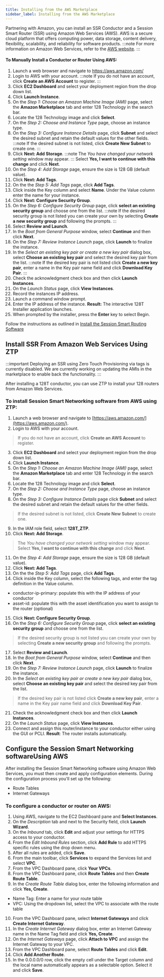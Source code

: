```yaml
---
title: Installing from the AWS Marketplace
sidebar_label: Installing from the AWS Marketplace
---
```


Partnering with Amazon, you can install an SSR Conductor and a Session Smart Router (SSR) using Amazon Web Services (AWS). AWS is a secure cloud platform that offers computing power, data storage, content delivery, flexibility, scalability, and reliability for software products. 
:::note
For more information on Amazon Web Services, refer to the [AWS website](https://aws.amazon.com/what-is-aws/).
:::

#### To Manually Install a Conductor or Router Using AWS:

1. Launch a web browser and navigate to https://aws.amazon.com/
2. Login to AWS with your account. 
   :::note
   If you do not have an account, click **Create an AWS Account** to register.
   :::
3. Click **EC2 Dashboard** and select your deployment region from the drop down list.
4. Click **Launch Instance**.
5. On the _Step 1: Choose an Amazon Machine Image (AMI)_ page, select the **Amazon Marketplace** tab and enter 128 Technology in the search bar.
6. Locate the 128 Technology image and click **Select**. 
7. On the _Step 2: Choose and Instance Type_ page, choose an instance type.
8. On the _Step 3: Configure Instance Details_ page, click **Subnet** and select the desired subnet and retain the default values for the other fields.
   :::note
   If the desired subnet is not listed, click **Create New Subnet** to create one.
   :::
9. Click **Next: Add Storage**.
   :::note
   The _You have changed your network setting_ window may appear.
   :::
   Select **Yes, I want to continue with this change** and click **Next**.
10. On the _Step 4: Add Storage_ page, ensure the size is 128 GB (default value).
11. Click **Next: Add Tags**.
12. On the the _Step 5: Add Tags_ page, click **Add Tags**. 
13. Click inside the Key column and select **Name**. Under the Value column enter the name for your instance.
14. Click **Next: Configure Security Group**.
15. On the _Step 6: Configure Security Group_ page, click **select an existing security group** and choose one from the list.
    :::note
    If the desired security group is not listed you can create your own by selecting **Create a new security group** and following the prompts.
    :::
16. Select **Review and Launch**.
17. In the _Boot from General Purpose_ window, select **Continue** and then click **Next**.
18. On the _Step 7: Review Instance Launch_ page, click **Launch** to finalize the instance.
19. In the _Select an existing key pair or create a new key pair_ dialog box, select **Choose an existing key pair** and select the desired key pair from the list.
    :::note
    If the desired key pair is not listed click **Create a new key pair**, enter a name in the Key pair name field and click **Download Key Pair**.
    :::
20. Check the acknowledgment check box and then click **Launch Instances**.
21. On the _Launch Status_ page, click **View Instances**.
22. Record the instances IP address.
23. Launch a command window prompt.
24. Enter the IP address of the instance. **Result:** The interactive 128T Installer application launches.
25. When prompted by the installer, press the **Enter** key to select Begin.

Follow the instructions as outlined in [Install the Session Smart Routing Software](#install-using-128t-installer)

## Install SSR From Amazon Web Services Using ZTP

:::important
Deploying an SSR using Zero Touch Provisioning via tags is currently disabled. We are currently working on updating the AMIs in the marketplace to enable back the functionality.
:::

After installing a 128T conductor, you can use ZTP to install your 128 routers from Amazon Web Services.

### To install Session Smart Networking software from AWS using ZTP:

1. Launch a web browser and navigate to [https://aws.amazon.com/](https://aws.amazon.com/).
2. Login to AWS with your account. 
  > If you do not have an account, click **Create an AWS Account** to register.
3. Click **EC2 Dashboard** and select your deployment region from the drop down list.
4. Click **Launch Instance**.
5. On the _Step 1: Choose an Amazon Machine Image (AMI)_ page, select the **Amazon Marketplace** tab and enter 128 Technology in the search bar.
6. Locate the 128 Technology image and click **Select**. 
7. On the _Step 2: Choose and Instance Type_ page, choose an instance type.
8. On the _Step 3: Configure Instance Details_ page click **Subnet** and select the desired subnet and retain the default values for the other fields.
  > If the desired subnet is not listed, click **Create New Subnet** to create one.
9. In the IAM role field, select **128T\_ZTP**.
10. Click **Next: Add Storage**.
  > The _You have changed your network setting_ window may appear. Select **Yes, I want to continue with this change** and click **Next**.
11. On the _Step 4: Add Storage_ page, ensure the size is 128 GB (default value).
12. Click **Next: Add Tags**.
13. On the the _Step 5: Add Tags_ page, click **Add Tags**.
14. Click inside the Key column, select the following tags, and enter the tag definition in the Value column.
- conductor-ip-primary: populate this with the IP address of your conductor
- asset-id: populate this with the asset identification you want to assign to the router (optional)
15. Click **Next: Configure Security Group**.
16. On the _Step 6: Configure Security Group_ page, click **select an existing security group** and choose one from the list.
  > If the desired security group is not listed you can create your own by selecting **Create a new security group** and following the prompts.
17. Select **Review and Launch**.
18. In the _Boot from General Purpose_ window, select **Continue** and then click **Next**.
19. On the _Step 7: Review Instance Launch_ page, click **Launch** to finalize the instance.
20. In the _Select an existing key pair or create a new key pair_ dialog box, select **Choose an existing key pair** and select the desired key pair from the list.
  > If the desired key pair is not listed click **Create a new key pair**, enter a name in the Key pair name field and click **Download Key Pair**.
21. Check the acknowledgment check box and then click **Launch Instances**.
22. On the _Launch Status_ page, click **View Instances**.
23. Connect and assign this router/instance to your conductor either using the GUI or PCLI. **Result**: The router installs automatically.

## Configure the Session Smart Networking softwareUsing AWS

After installing the Session Smart Networking software using Amazon Web Services, you must then create and apply configuration elements. During the configuration process you'll set up the following:

- Route Tables
- Internet Gateways

### To configure a conductor or router on AWS:

1. Using AWS, navigate to the EC2 Dashboard pane and **Select Instances**. 
2. On the _Description_ tab and next to the Security field, click **Launch Wizard**.
3. On the _Inbound_ tab, click **Edit** and adjust your settings for HTTPS access to your conductor.
4. From the _Edit Inbound Rules_ section, click **Add Rule** to add HTTPS specific rules using the drop down menu.
5. After all rules are added, click **Save**.
6. From the main toolbar, click **Services** to expand the Services list and select **VPC**.
7. From the VPC Dashboard pane, click **Your VPCs**.
8. From the VPC Dashboard pane, click **Route Tables** and then **Create Route Table**.
9. In the _Create Route Table_ dialog box, enter the following information and click **Yes, Create**.
- Name Tag: Enter a name for your route table
- VPC: Using the dropdown list, select the VPC to associate with the route table
10. From the VPC Dashboard pane, select **Internet Gateways** and click **Create Internet Gateway**.
11. In the _Create Internet Gateway_ dialog box, enter an Internet Gateway name in the Name Tag field and click **Yes, Create**.
12. On the _Internet Gateways_ page, click **Attach to VPC** and assign the Internet Gateway to your VPC.
13. From the VPC Dashboard pane, select **Route Tables** and click **Edit**.
14. Click **Add Another Route**.
15. In the 0.0.0.0/0 row, click the empty cell under the Target column and the local name automatically appears as a selectable option. Select it and click **Save**.